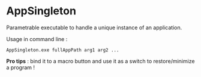 # AppSingleton
Parametrable executable to handle a unique instance of an application.

Usage in command line :

	AppSingleton.exe fullAppPath arg1 arg2 ...

**Pro tips** : bind it to a macro button and use it as a switch to restore/minimize a program !
